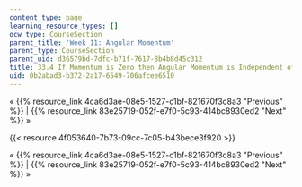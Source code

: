 ```yaml
---
content_type: page
learning_resource_types: []
ocw_type: CourseSection
parent_title: 'Week 11: Angular Momentum'
parent_type: CourseSection
parent_uid: d36579bd-7dfc-b71f-7617-8b4b8d45c312
title: 33.4 If Momentum is Zero then Angular Momentum is Independent of Origin
uid: 0b2abad3-b372-2a17-6549-706afcee6510
---
```


« {{% resource_link 4ca6d3ae-08e5-1527-c1bf-821670f3c8a3 "Previous" %}} | {{% resource_link 83e25719-052f-e7f0-5c93-414bc8930ed2 "Next" %}} »

{{< resource 4f053640-7b73-09cc-7c05-b43bece3f920 >}}

« {{% resource_link 4ca6d3ae-08e5-1527-c1bf-821670f3c8a3 "Previous" %}} | {{% resource_link 83e25719-052f-e7f0-5c93-414bc8930ed2 "Next" %}} »